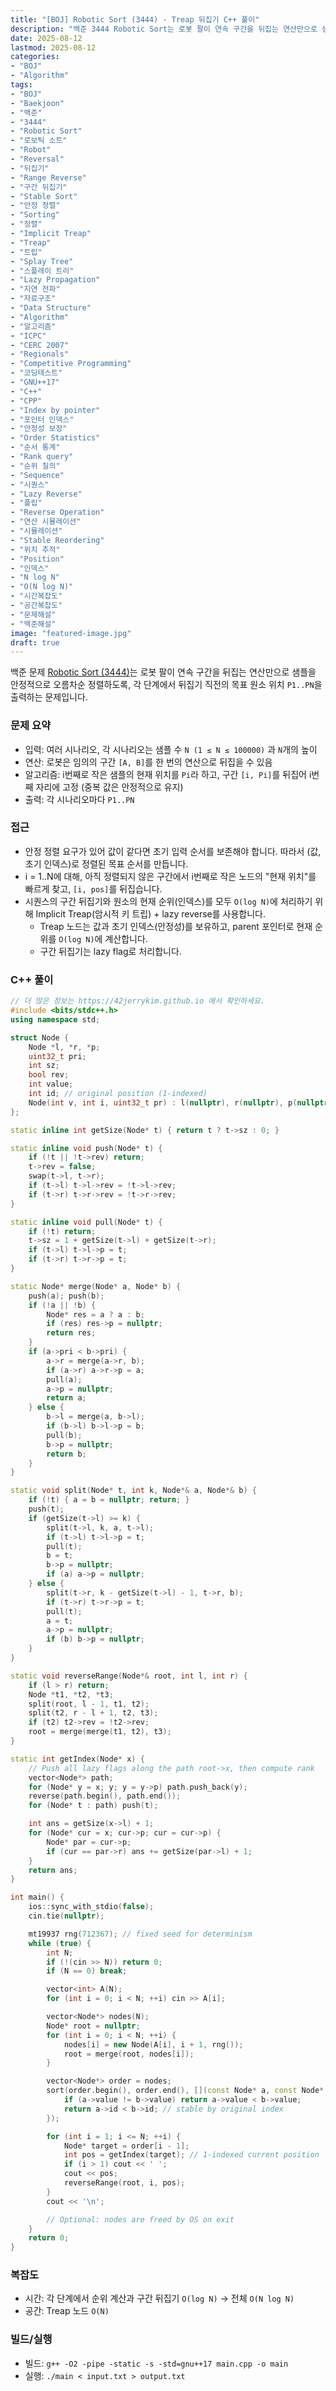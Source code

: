```yaml
---
title: "[BOJ] Robotic Sort (3444) - Treap 뒤집기 C++ 풀이"
description: "백준 3444 Robotic Sort는 로봇 팔이 연속 구간을 뒤집는 연산만으로 샘플을 안정적으로 오름차순 정렬하도록 P1..PN을 출력하는 문제입니다. Implicit Treap로 현재 위치 계산과 구간 뒤집기를 O(N log N)으로 처리한 C++ 풀이."
date: 2025-08-12
lastmod: 2025-08-12
categories:
- "BOJ"
- "Algorithm"
tags:
- "BOJ"
- "Baekjoon"
- "백준"
- "3444"
- "Robotic Sort"
- "로보틱 소트"
- "Robot"
- "Reversal"
- "뒤집기"
- "Range Reverse"
- "구간 뒤집기"
- "Stable Sort"
- "안정 정렬"
- "Sorting"
- "정렬"
- "Implicit Treap"
- "Treap"
- "트립"
- "Splay Tree"
- "스플레이 트리"
- "Lazy Propagation"
- "지연 전파"
- "자료구조"
- "Data Structure"
- "Algorithm"
- "알고리즘"
- "ICPC"
- "CERC 2007"
- "Regionals"
- "Competitive Programming"
- "코딩테스트"
- "GNU++17"
- "C++"
- "CPP"
- "Index by pointer"
- "포인터 인덱스"
- "안정성 보장"
- "Order Statistics"
- "순서 통계"
- "Rank query"
- "순위 질의"
- "Sequence"
- "시퀀스"
- "Lazy Reverse"
- "플립"
- "Reverse Operation"
- "연산 시뮬레이션"
- "시뮬레이션"
- "Stable Reordering"
- "위치 추적"
- "Position"
- "인덱스"
- "N log N"
- "O(N log N)"
- "시간복잡도"
- "공간복잡도"
- "문제해설"
- "백준해설"
image: "featured-image.jpg"
draft: true
---
```


백준 문제 [Robotic Sort (3444)](https://www.acmicpc.net/problem/3444)는 로봇 팔이 연속 구간을 뒤집는 연산만으로 샘플을 안정적으로 오름차순 정렬하도록, 각 단계에서 뒤집기 직전의 목표 원소 위치 `P1..PN`을 출력하는 문제입니다.

### 문제 요약
- 입력: 여러 시나리오, 각 시나리오는 샘플 수 `N (1 ≤ N ≤ 100000)` 과 `N`개의 높이
- 연산: 로봇은 임의의 구간 `[A, B]`를 한 번의 연산으로 뒤집을 수 있음
- 알고리즘: i번째로 작은 샘플의 현재 위치를 `Pi`라 하고, 구간 `[i, Pi]`를 뒤집어 i번째 자리에 고정 (중복 값은 안정적으로 유지)
- 출력: 각 시나리오마다 `P1..PN`

### 접근
- 안정 정렬 요구가 있어 값이 같다면 초기 입력 순서를 보존해야 합니다. 따라서 (값, 초기 인덱스)로 정렬된 목표 순서를 만듭니다.
- i = 1..N에 대해, 아직 정렬되지 않은 구간에서 i번째로 작은 노드의 "현재 위치"를 빠르게 찾고, `[i, pos]`를 뒤집습니다.
- 시퀀스의 구간 뒤집기와 원소의 현재 순위(인덱스)를 모두 `O(log N)`에 처리하기 위해 Implicit Treap(암시적 키 트립) + lazy reverse를 사용합니다.
  - Treap 노드는 값과 초기 인덱스(안정성)를 보유하고, parent 포인터로 현재 순위를 `O(log N)`에 계산합니다.
  - 구간 뒤집기는 lazy flag로 처리합니다.

### C++ 풀이

```cpp
// 더 많은 정보는 https://42jerrykim.github.io 에서 확인하세요.
#include <bits/stdc++.h>
using namespace std;

struct Node {
    Node *l, *r, *p;
    uint32_t pri;
    int sz;
    bool rev;
    int value;
    int id; // original position (1-indexed)
    Node(int v, int i, uint32_t pr) : l(nullptr), r(nullptr), p(nullptr), pri(pr), sz(1), rev(false), value(v), id(i) {}
};

static inline int getSize(Node* t) { return t ? t->sz : 0; }

static inline void push(Node* t) {
    if (!t || !t->rev) return;
    t->rev = false;
    swap(t->l, t->r);
    if (t->l) t->l->rev = !t->l->rev;
    if (t->r) t->r->rev = !t->r->rev;
}

static inline void pull(Node* t) {
    if (!t) return;
    t->sz = 1 + getSize(t->l) + getSize(t->r);
    if (t->l) t->l->p = t;
    if (t->r) t->r->p = t;
}

static Node* merge(Node* a, Node* b) {
    push(a); push(b);
    if (!a || !b) {
        Node* res = a ? a : b;
        if (res) res->p = nullptr;
        return res;
    }
    if (a->pri < b->pri) {
        a->r = merge(a->r, b);
        if (a->r) a->r->p = a;
        pull(a);
        a->p = nullptr;
        return a;
    } else {
        b->l = merge(a, b->l);
        if (b->l) b->l->p = b;
        pull(b);
        b->p = nullptr;
        return b;
    }
}

static void split(Node* t, int k, Node*& a, Node*& b) {
    if (!t) { a = b = nullptr; return; }
    push(t);
    if (getSize(t->l) >= k) {
        split(t->l, k, a, t->l);
        if (t->l) t->l->p = t;
        pull(t);
        b = t;
        b->p = nullptr;
        if (a) a->p = nullptr;
    } else {
        split(t->r, k - getSize(t->l) - 1, t->r, b);
        if (t->r) t->r->p = t;
        pull(t);
        a = t;
        a->p = nullptr;
        if (b) b->p = nullptr;
    }
}

static void reverseRange(Node*& root, int l, int r) {
    if (l > r) return;
    Node *t1, *t2, *t3;
    split(root, l - 1, t1, t2);
    split(t2, r - l + 1, t2, t3);
    if (t2) t2->rev = !t2->rev;
    root = merge(merge(t1, t2), t3);
}

static int getIndex(Node* x) {
    // Push all lazy flags along the path root->x, then compute rank
    vector<Node*> path;
    for (Node* y = x; y; y = y->p) path.push_back(y);
    reverse(path.begin(), path.end());
    for (Node* t : path) push(t);

    int ans = getSize(x->l) + 1;
    for (Node* cur = x; cur->p; cur = cur->p) {
        Node* par = cur->p;
        if (cur == par->r) ans += getSize(par->l) + 1;
    }
    return ans;
}

int main() {
    ios::sync_with_stdio(false);
    cin.tie(nullptr);

    mt19937 rng(712367); // fixed seed for determinism
    while (true) {
        int N;
        if (!(cin >> N)) return 0;
        if (N == 0) break;

        vector<int> A(N);
        for (int i = 0; i < N; ++i) cin >> A[i];

        vector<Node*> nodes(N);
        Node* root = nullptr;
        for (int i = 0; i < N; ++i) {
            nodes[i] = new Node(A[i], i + 1, rng());
            root = merge(root, nodes[i]);
        }

        vector<Node*> order = nodes;
        sort(order.begin(), order.end(), [](const Node* a, const Node* b) {
            if (a->value != b->value) return a->value < b->value;
            return a->id < b->id; // stable by original index
        });

        for (int i = 1; i <= N; ++i) {
            Node* target = order[i - 1];
            int pos = getIndex(target); // 1-indexed current position
            if (i > 1) cout << ' ';
            cout << pos;
            reverseRange(root, i, pos);
        }
        cout << '\n';

        // Optional: nodes are freed by OS on exit
    }
    return 0;
}
```

### 복잡도
- 시간: 각 단계에서 순위 계산과 구간 뒤집기 `O(log N)` → 전체 `O(N log N)`
- 공간: Treap 노드 `O(N)`

### 빌드/실행
- 빌드: `g++ -O2 -pipe -static -s -std=gnu++17 main.cpp -o main`
- 실행: `./main < input.txt > output.txt`


